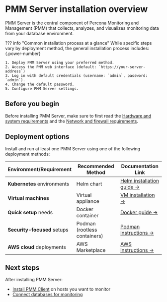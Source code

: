 # PMM Server installation overview

PMM Server is the central component of Percona Monitoring and Management (PMM) that collects, analyzes, and visualizes monitoring data from your database environment.

??? info "Common installation process at a glance"
    While specific steps vary by deployment method, the general installation process includes:
    {.power-number}

    1. Deploy PMM Server using your preferred method.
    2. Access the PMM web interface (default: `https://your-server-address`)
    3. Log in with default credentials (username: `admin`, password: `admin`).
    4. Change the default password.
    5. Configure PMM Server settings. 

## Before you begin
Before installing PMM Server, make sure to first read the [Hardware and system requirements](../plan-pmm-installation/hardware_and_system.md) and the [Network and firewall requirements](../plan-pmm-installation/network_and_firewall.md).

## Deployment options

Install and run at least one PMM Server using one of the following deployment methods:

| Environment/Requirement       | Recommended Method          | Documentation Link                                                                 |
|-------------------------------|-----------------------------|-----------------------------------------------------------------------------------|
| **Kubernetes** environments   | Helm chart                  | [Helm installation guide →](../install-pmm-server/deployment-options/helm/index.md) |
| **Virtual machines**          | Virtual appliance           | [VM installation →](../install-pmm-server/deployment-options/virtual/index.md)     |
| **Quick setup** needs         | Docker container            | [Docker guide →](../install-pmm-server/deployment-options/docker/index.md)         |
| **Security-focused** setups   | Podman (rootless containers)| [Podman instructions →](../install-pmm-server/deployment-options/podman/index.md)  |
|  **AWS cloud** deployments     | AWS Marketplace             | [AWS instructions →](../install-pmm-server/deployment-options/aws/deploy_aws.md)|

## Next steps

After installing PMM Server:

- [Install PMM Client](../install-pmm-client/index.md) on hosts you want to monitor
- [Connect databases for monitoring](../install-pmm-client/connect-database/index.md)